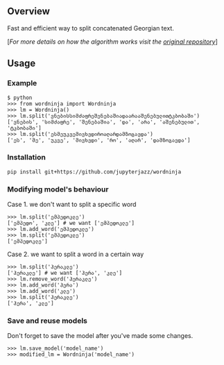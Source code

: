 ## Overview

Fast and efficient way to split concatenated Georgian text. 

[*For more details on how the algorithm works visit the [original repository](https://github.com/keredson/wordninja)*]

## Usage
### Example
```
$ python
>>> from wordninja import Wordninja
>>> lm = Wordninja()
>>> lm.split('ვნებისსიმძაფრეშენებაშიადაარააშენებულითტკბობაში')
['ვნების', 'სიმძაფრე', 'შენებაშია', 'და', 'არა', 'აშენებულით', 'ტკბობაში']
>>> lm.split('ესმეუკვემივხვდიროაღარდამზოგავდა')
['ეს', 'მე', 'უკვე', 'მივხვდი', 'რო', 'აღარ', 'დამზოგავდა']
```

### Installation
```
pip install git+https://github.com/jupyterjazz/wordninja
```

### Modifying model's behaviour
Case 1. we don't want to split a specific word
```
>>> lm.split('ემპედოკლე')
['ემპედო', 'კლე'] # we want ['ემპედოკლე']
>>> lm.add_word('ემპედოკლე')
>>> lm.split('ემპედოკლე')
['ემპედოკლე']
```

Case 2. we want to split a word in a certain way
```
>>> lm.split('ჰერაკლე')
['ჰერაკლე'] # we want ['ჰერა', 'კლე']
>>> lm.remove_word('ჰერაკლე')
>>> lm.add_word('ჰერა')
>>> lm.add_word('კლე')
>>> lm.split('ჰერაკლე')
['ჰერა', 'კლე']
```

### Save and reuse models
Don't forget to save the model after you've made some changes.
```
>>> lm.save_model('model_name')
>>> modified_lm = Wordninja('model_name')
```

